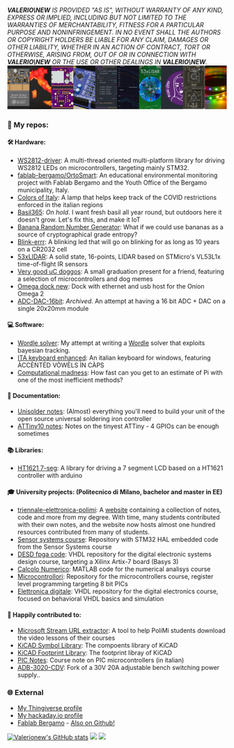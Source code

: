 


***VALERIO\NEW** IS PROVIDED "AS IS", WITHOUT WARRANTY OF ANY KIND, EXPRESS OR IMPLIED, INCLUDING BUT NOT LIMITED TO THE WARRANTIES OF MERCHANTABILITY, FITNESS FOR A PARTICULAR PURPOSE AND NONINFRINGEMENT. IN NO EVENT SHALL THE AUTHORS OR COPYRIGHT HOLDERS BE LIABLE FOR ANY CLAIM, DAMAGES OR OTHER LIABILITY, WHETHER IN AN ACTION OF CONTRACT, TORT OR OTHERWISE, ARISING FROM, OUT OF OR IN CONNECTION WITH **VALERIO\NEW** OR THE USE OR OTHER DEALINGS IN **VALERIO\NEW**.*
![img](img.png)

### 🚧 My repos:

#### 🛠 Hardware:
- [WS2812-driver](https://github.com/valerionew/WS2812-driver): A multi-thread oriented multi-platform library for driving WS2812 LEDs on microcontrollers, targeting mainly STM32. 
- [fablab-bergamo/OrtoSmart](https://github.com/fablab-bergamo/OrtoSmart): An educational environmental monitoring project with Fablab Bergamo and the Youth Office of the Bergamo municipality, Italy.
- [Colors of Italy](https://github.com/valerionew/colors-of-italy/): A lamp that helps keep track of the COVID restrictions enforced in the italian regions
- [Basil365](https://github.com/valerionew/basil365): *On hold*. I want fresh basil all year round, but outdoors here it doesn't grow. Let's fix this, and make it IoT
- [Banana Random Number Generator](https://github.com/valerionew/Banana-Random-Number-Generator): What if we could use bananas as a source of cryptographical grade entropy?
- [Blink-errr](https://github.com/valerionew/blink-errr): A blinking led that will go on blinking for as long as 10 years on a CR2032 cell
- [53xLIDAR](https://github.com/valerionew/53xLIDAR): A solid state, 16-points, LIDAR based on STMicro's VL53L1x time-of-flight IR sensors
- [Very good uC doggos](https://github.com/valerionew/very-good-uc-doggos): A small graduation present for a friend, featuring a selection of microcontrollers and dog memes
- [Omega dock new](https://github.com/valerionew/omega-dock-new): Dock with ethernet and usb host for the Onion Omega 2
- [ADC-DAC-16bit](https://github.com/valerionew/ADC-DAC-16bit): *Archived*. An attempt at having a 16 bit ADC + DAC on a single 20x20mm module


#### 💻 Software:
- [Wordle solver](https://github.com/valerionew/wordle-solver): My attempt at writing a [Wordle](https://www.nytimes.com/games/wordle/index.html) solver that exploits bayesian tracking.
- [ITA keyboard enhanced](https://github.com/valerionew/ITA-keyboard-enhanced): An italian keyboard for windows, featuring ÀCCÈNTÉD VÒWÈLS ÌN CÀPS
- [Computational madness](https://github.com/valerionew/computational-madness): How fast can you get to an estimate of Pi with one of the most inefficient methods?

#### 📖 Documentation:
- [Unisolder notes](https://github.com/valerionew/unisolder-notes): (Almost) everything you'll need to build your unit of the open source universal soldering iron controller
- [ATTiny10 notes](https://github.com/valerionew/attiny10-notes): Notes on the tinyest ATTiny - 4 GPIOs can be enough sometimes

#### 📚 Libraries:
- [HT1621 7-seg](https://github.com/valerionew/ht1621-7-seg): A library for driving a 7 segment LCD based on a HT1621 controller with arduino

#### 🎓 University projects: (Politecnico di Milano, bachelor and master in EE)
- [triennale-elettronica-polimi](https://github.com/valerionew/triennale-elettronica-polimi): A [website](https://valerionew.github.io/triennale-elettronica-polimi/) containing a collection of notes, code and more from my degree. With time, many students contributed with their own notes, and the website now hosts almost one hundred resources contributed from many of students.
- [Sensor systems course](https://github.com/valerionew/sensor-systems-course): Repository with STM32 HAL embedded code from the Sensor Systems course
- [DESD fpga code](https://github.com/valerionew/desd-labs): VHDL repository for the digital electronic systems design course, targeting a Xilinx Artix-7 board (Basys 3)
- [Calcolo Numerico](https://github.com/valerionew/calcolo_numerico): MATLAB code for the numerical analisys course
- [Microcontrollori](https://github.com/valerionew/microcontrollori-polimi): Repository for the microcontrollers course, register level programming targeting 8 bit PICs 
- [Elettronica digitale](https://github.com/valerionew/elettronica-digitale-notes): VHDL repository for the digital electronics course, focused on behavioral VHDL basics and simulation


#### 🔁 Happily contributed to:
- [Microsoft Stream URL extractor](https://github.com/MicrosoftStreamURLExtractor/MicrosoftStreamURLExtractor.github.io): A tool to help PoliMi students download the video lessons of their courses
- [KiCAD Symbol Library](https://github.com/KiCad/kicad-symbols): The compoents library of KiCAD
- [KiCAD Footprint Library](https://github.com/KiCad/kicad-footprints): The footprint libray of KiCAD
- [PIC Notes](https://github.com/Squareroot7/pic-notes): Course note on PIC microcontrollers (in italian)
- [ADB-3020-CDV](https://github.com/Testato/ADB-3020-CDV): Fork of a 30V 20A adjustable bench switching power supply..

### 🌐 External
- [My Thingiverse profile](https://www.thingiverse.com/valerio_new)
- [My hackaday.io profile](https://hackaday.io/valerionew)
- [Fablab Bergamo](fablabbergamo.it) - [Also on Github!](https://github.com/fablab-bergamo)

[![Valerionew's GitHub stats](https://github-readme-stats.vercel.app/api?username=valerionew&hide_rank=true)](https://github.com/anuraghazra/github-readme-stats)
![](https://hit.yhype.me/github/profile?user_id=17505995)
![](https://komarev.com/ghpvc/?username=valerionew)
